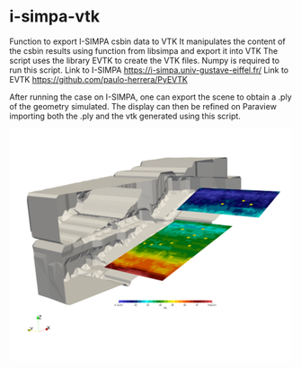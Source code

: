 # i-simpa-vtk
Function to export I-SIMPA csbin data to VTK
It manipulates the content of the csbin results using function from libsimpa and export it into VTK
The script uses the library EVTK to create the VTK files.
Numpy is required to run this script.
Link to I-SIMPA https://i-simpa.univ-gustave-eiffel.fr/
Link to EVTK https://github.com/paulo-herrera/PyEVTK

After running the case on I-SIMPA, one can export the scene to obtain a .ply of the geometry simulated.
The display can then be refined on Paraview importing both the .ply and the vtk generated using this script.

<img src="/doc/exemple_paraview_auditorium.png" alt="Paraview Rendering of I-SIMPA Auditorium Tutorial" title="Paraview Rendering of after VTK import">
